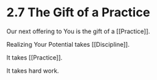 # 2.7 The Gift of a Practice
Our next offering to You is the gift of a [[Practice]]. 

Realizing Your Potential takes [[Discipline]]. 

It takes [[Practice]]. 

It takes hard work. 

